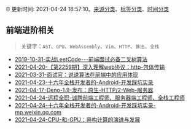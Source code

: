 :alarm_clock: 更新时间: 2021-04-24 18:57:10。[来源分类](../README.md)、[标签分类](../TAGS.md)、[时间分类](../TIMELINE.md)

## 前端进阶相关


> 关键字：`AST`、`GPU`、`WebAssembly`、`Vim`、`HTTP`、`算法`、`全栈`



- [2019-10-31-实战LeetCode---前端面试必备二叉树算法](https://www.ershicimi.com/p/f3413b58491ac20f4c17a09b8a0af5e1) 
- [2021-04-20-【第2259期】深入理解web协议：http-包体传输](https://www.ershicimi.com/p/b0f07714cf86316ff069f1a244d82909) 
- [2021-03-31-面试官：说说算法在前端中的应用体现](https://www.ershicimi.com/p/053c0c1f1cf722d0cc7929255b2a5219) 
- [2021-04-23-十六年全栈开发者的-Android-开发踩坑实录](https://www.ershicimi.com/p/a24dbb5328b7c0fb3027390ecf5a6a15) 
- [2021-04-17-Deno-1.9-发布：原生-HTTP/2-Web-服务器](https://www.ershicimi.com/p/6418de35a064aa5d11756bf8c5b2bb29) 
- [2021-04-24-远程全职-诚聘前端工程师、服务器端工程师、全栈工程师](https://www.v2ex.com/t/772965) 
- [2021-04-24-十六年全栈开发者的-Android-开发踩坑实录-mp.weixin.qq.com](https://blogread.cn/news/go.php?idItem=14302&url=https%3A%2F%2Fmp.weixin.qq.com%2Fs%2FLiRIV5XAvToTpLTLRSkxdA%3Fcomefrom%3Dhttps%253A%252F%252Fblogread.cn%252Fnews%252F) 
- [2021-04-24-CPU-和-GPU：异构计算的演进与发展](https://toutiao.io/k/yk8may5) 